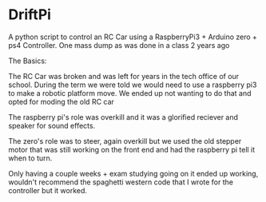 # DriftPi
A python script to control an RC Car using a RaspberryPi3 + Arduino zero + ps4 Controller. One mass dump as was done in a class 2 years ago

The Basics:

The RC Car was broken and was left for years in the tech office of our school. During the term we were told we would need to use a raspberry pi3 to make a robotic platform move. We ended up not wanting to do that and opted for moding the old RC car

The raspberry pi's role was overkill and it was a glorified reciever and speaker for sound effects.

The zero's role was to steer, again overkill but we used the old stepper motor that was still working on the front end and had the raspberry pi tell it when to turn.

Only having a couple weeks + exam studying going on it ended up working, wouldn't recommend the spaghetti western code that I wrote for the controller but it worked.
